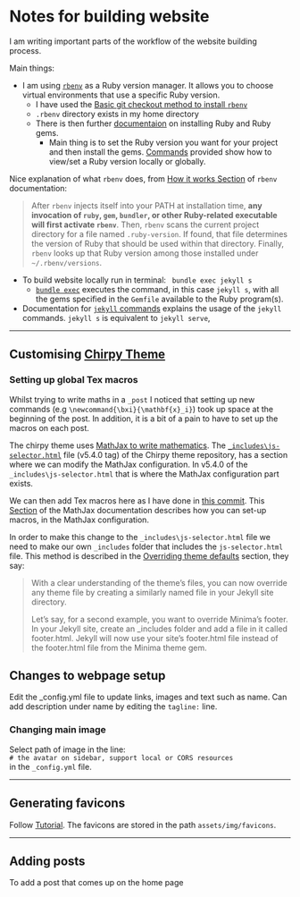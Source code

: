 # Notes for building website

I am writing important parts of the workflow of the website building process.  

Main things:
- I am using [`rbenv`](https://github.com/rbenv/rbenv#seamlessly-manage-your-apps-ruby-environment-with-rbenv) as a Ruby version manager. It allows you to choose virtual environments that use a specific Ruby version.
  - I have used the [Basic git checkout method to install `rbenv`](https://github.com/rbenv/rbenv#basic-git-checkout)
  - `.rbenv` directory exists in my home directory
  - There is then further [documentaion](https://github.com/rbenv/rbenv#installing-ruby-versions) on installing Ruby and Ruby gems.
    - Main thing is to set the Ruby version you want for your project and then install the gems. [Commands](https://github.com/rbenv/rbenv#command-reference) provided show how to view/set a Ruby version locally or globally.

Nice explanation of what `rbenv` does, from [How it works Section](https://github.com/rbenv/rbenv#how-it-works) of `rbenv` documentation:
> After `rbenv` injects itself into your PATH at installation time, **any invocation of `ruby`, `gem`, `bundler`, or other Ruby-related executable will first activate `rbenv`**. Then, `rbenv` scans the current project directory for a file named `.ruby-version`. If found, that file determines the version of Ruby that should be used within that directory. Finally, `rbenv` looks up that Ruby version among those installed under `~/.rbenv/versions`.     


- To build website locally run in terminal: ` bundle exec jekyll s`
  - [`bundle exec`](https://bundler.io/v2.4/man/bundle-exec.1.html) executes the command, in this case `jekyll s`, with all the gems specified in the `Gemfile` available to the Ruby program(s).
- Documentation for [`jekyll` commands](https://jekyllrb.com/docs/usage/) explains the usage of the `jekyll` commands. `jekyll s` is equivalent to `jekyll serve`,
***

## Customising [Chirpy Theme](https://github.com/cotes2020/jekyll-theme-chirpy)

### Setting up global Tex macros

Whilst trying to write maths in a `_post` I noticed that setting up new commands (e.g `\newcommand{\bxi}{\mathbf{x}_i}`) took up space at the beginning of the post. In addition, it is a bit of a pain to have to set up the  macros on each post.

The chirpy theme uses [MathJax to write mathematics](https://chirpy.cotes.page/posts/text-and-typography/#mathematics). The [`_includes\js-selector.html`](https://github.com/cotes2020/jekyll-theme-chirpy/blob/v5.4.0/_includes/js-selector.html) file (v5.4.0 tag) of the Chirpy theme repository, has a section where we can modify the MathJax configuration. In v5.4.0 of the `_includes\js-selector.html` that is where the MathJax configuration part exists.

We can then add Tex macros here as I have done in [this commit](https://github.com/DylanDijk/dylandijk.github.io/commit/58024f9210da578df678985054f04958b88ac479). This [Section](https://docs.mathjax.org/en/latest/input/tex/extensions/configmacros.html#configmacros-options) of the MathJax documentation describes how you can set-up macros, in the MathJax configuration.

In order to make this change to the `_includes\js-selector.html` file we need to make our own `_includes` folder that includes the `js-selector.html` file. This method is described in the [Overriding theme defaults](https://jekyllrb.com/docs/themes/#overriding-theme-defaults) section, they say:

> With a clear understanding of the theme’s files, you can now override any theme file by creating a similarly named file in your Jekyll site directory.
>
>Let’s say, for a second example, you want to override Minima’s footer. In your Jekyll site, create an _includes folder and add a file in it called footer.html. Jekyll will now use your site’s footer.html file instead of the footer.html file from the Minima theme gem.

## Changes to webpage setup

Edit the _config.yml file to update links, images and text such as name.
Can add description under name by editing the `tagline:` line.

### Changing main image
Select path of image in the line:  
`# the avatar on sidebar, support local or CORS resources`  
in the `_config.yml` file.

***

## Generating favicons
Follow [Tutorial](https://chirpy.cotes.page/posts/customize-the-favicon/). The favicons are stored in the path `assets/img/favicons`.

***

## Adding posts

To add a post that comes up on the home page
